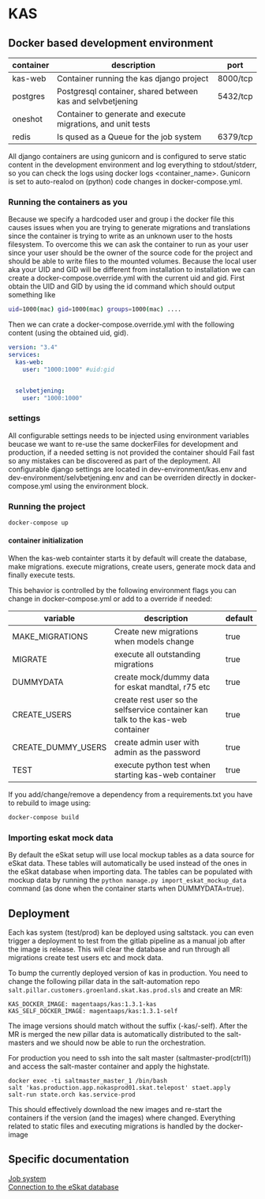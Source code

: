 # KAS

## Docker based development environment

| container | description | port |
|----------|--------------|------|
|kas-web   | Container running the kas django project | 8000/tcp |
|postgres  | Postgresql container, shared between kas and selvbetjening | 5432/tcp |
|oneshot   | Container to generate and execute migrations, and unit tests |
|redis | Is qused as a Queue for the job system | 6379/tcp |

All django containers are using gunicorn and is configured to serve static content in the development environment and
log everything to stdout/stderr, so you can check the logs using docker logs <container_name>.
Gunicorn is set to auto-realod on (python) code changes in docker-compose.yml.

### Running the containers as you
Because we specify a hardcoded user and group i the docker file this causes issues when you are trying to generate
migrations and translations since the container is trying to write as an unknown user to the hosts filesystem.
To overcome this we can ask the container to run as your user since your user should be the owner of the source code
for the project and should be able to write files to the mounted volumes. Because the local user aka your UID and GID
will be different from installation to installation we can create a docker-compose.override.yml with the current
uid and gid. First obtain the UID and GID by using the id command which should output something like
```bash
uid=1000(mac) gid=1000(mac) groups=1000(mac) ....
```

Then we can crate a docker-compose.override.yml with the following content (using the obtained uid, gid).
```yaml
version: "3.4"
services:
  kas-web:
    user: "1000:1000" #uid:gid


  selvbetjening:
    user: "1000:1000"
```





### settings
All configurable settings needs to be injected using environment variables beucase we want to re-use the same
dockerFiles for development and production, if a needed setting is not provided the container should Fail fast so any
mistakes can be discovered as part of the deployment. All configurable django settings are located in
dev-environment/kas.env and dev-environment/selvbetjening.env and can be overriden directly in docker-compose.yml
using the environment block.

### Running the project
```bash
docker-compose up
```
#### container initialization
When the kas-web containter starts it by default will create the database, 
make migrations. execute migrations, create users, generate mock data and finally execute tests.  

This behavior is controlled by the following environment flags you can change in docker-compose.yml 
or add to a override if needed:

| variable | description | default |
|----------|--------------|------|
|MAKE_MIGRATIONS | Create new migrations when models change| true| 
|MIGRATE | execute all outstanding migrations| true|
|DUMMYDATA | create mock/dummy data for eskat mandtal, r75 etc| true|
|CREATE_USERS | create rest user so the selfservice container kan talk to the kas-web container| true|
|CREATE_DUMMY_USERS| create admin user with admin as the password| true|
|TEST | execute python test when starting kas-web container| true|

If you add/change/remove a dependency from a requirements.txt you have to rebuild to image using:
```bash
docker-compose build
```

### Importing eskat mock data
By default the eSkat setup will use local mockup tables as a data source for eSkat data. These tables will automatically
be used instead of the ones in the eSkat database when importing data. The tables can be populated with mockup data
by running the `python manage.py import_eskat_mockup_data` command (as done when the container starts when DUMMYDATA=true).

## Deployment
Each kas system (test/prod) kan be deployed using saltstack. you can even trigger a deployment to test from the gitlab
pipeline as a manual job after the image is release. This will clear the database and run through all migrations create 
test users etc and mock data.

To bump the currently deployed version of kas in production. You need to change the following pillar data in
the salt-automation repo `salt.pillar.customers.groenland.skat.kas.prod.sls` and create an MR:
    
    KAS_DOCKER_IMAGE: magentaaps/kas:1.3.1-kas
    KAS_SELF_DOCKER_IMAGE: magentaaps/kas:1.3.1-self

The image versions should match without the suffix (-kas/-self).
After the MR is merged the new pillar data is automatically distributed to the salt-masters and we should now be able 
to run the orchestration.

For production you need to ssh into the salt master (saltmaster-prod(ctrl1)) and access the salt-master container
and apply the highstate.
    
    docker exec -ti saltmaster_master_1 /bin/bash
    salt 'kas.production.app.nokasprod01.skat.telepost' staet.apply
    salt-run state.orch kas.service-prod

This should effectively download the new images and re-start the containers if the version (and the images) where changed.
Everything related to static files and executing migrations is handled 
by the docker-image 

## Specific documentation
[Job system](docs/jobs.md)  
[Connection to the eSkat database](docs/eskat_database.md)
